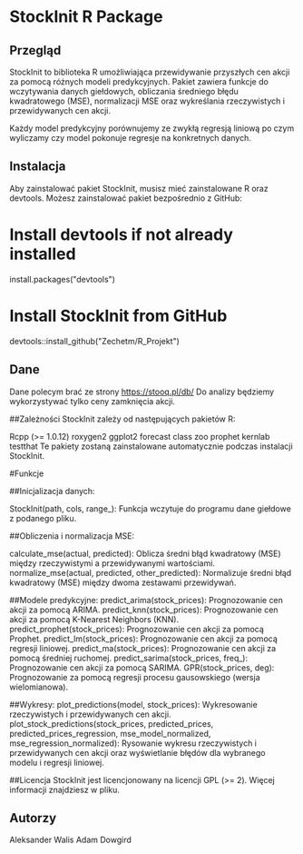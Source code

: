 # StockInit R Package

## Przegląd
StockInit to biblioteka R umożliwiająca przewidywanie przyszłych cen akcji za pomocą różnych modeli predykcyjnych. Pakiet zawiera funkcje do wczytywania danych giełdowych, obliczania średniego błędu kwadratowego (MSE), normalizacji MSE oraz wykreślania rzeczywistych i przewidywanych cen akcji.

Każdy model predykcyjny porównujemy ze zwykłą regresją liniową po czym wyliczamy czy model pokonuje regresje na konkretnych danych.

## Instalacja
Aby zainstalować pakiet StockInit, musisz mieć zainstalowane R oraz devtools. Możesz zainstalować pakiet bezpośrednio z GitHub:


# Install devtools if not already installed
install.packages("devtools")

# Install StockInit from GitHub
devtools::install_github("Zechetm/R_Projekt")

## Dane
Dane polecym brać ze strony https://stooq.pl/db/ Do analizy będziemy wykorzystywać tylko ceny zamknięcia akcji.

##Zależności
StockInit zależy od następujących pakietów R:

Rcpp (>= 1.0.12)
roxygen2
ggplot2
forecast
class
zoo
prophet
kernlab
testthat
Te pakiety zostaną zainstalowane automatycznie podczas instalacji StockInit.

#Funkcje

##Inicjalizacja danych:

StockInit(path, cols, range_): Funkcja wczytuje do programu dane giełdowe z podanego pliku.

##Obliczenia i normalizacja MSE:

calculate_mse(actual, predicted): Oblicza średni błąd kwadratowy (MSE) między rzeczywistymi a przewidywanymi wartościami.
normalize_mse(actual, predicted, other_predicted): Normalizuje średni błąd kwadratowy (MSE) między dwoma zestawami przewidywań.

##Modele predykcyjne:
predict_arima(stock_prices): Prognozowanie cen akcji za pomocą ARIMA.
predict_knn(stock_prices): Prognozowanie cen akcji za pomocą K-Nearest Neighbors (KNN).
predict_prophet(stock_prices): Prognozowanie cen akcji za pomocą Prophet.
predict_lm(stock_prices): Prognozowanie cen akcji za pomocą regresji liniowej.
predict_ma(stock_prices): Prognozowanie cen akcji za pomocą średniej ruchomej.
predict_sarima(stock_prices, freq_): Prognozowanie cen akcji za pomocą SARIMA.
GPR(stock_prices, deg): Prognozowanie za pomocą regresji procesu gausowskiego (wersja wielomianowa).

##Wykresy:
plot_predictions(model, stock_prices): Wykresowanie rzeczywistych i przewidywanych cen akcji.
plot_stock_predictions(stock_prices, predicted_prices, predicted_prices_regression, mse_model_normalized, mse_regression_normalized): 
Rysowanie wykresu rzeczywistych i przewidywanych cen akcji oraz wyświetlanie błędów dla wybranego modelu i regresji liniowej.


##Licencja
StockInit jest licencjonowany na licencji GPL (>= 2). Więcej informacji znajdziesz w pliku.

## Autorzy
Aleksander Walis
Adam Dowgird
